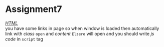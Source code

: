 # Assignment7

*[HTML](./index.html)*  
you have some links in page so when window is loaded then automatically link with *class* `open` and *content* `Elzero` will open and you should write *js code* in `script` tag
